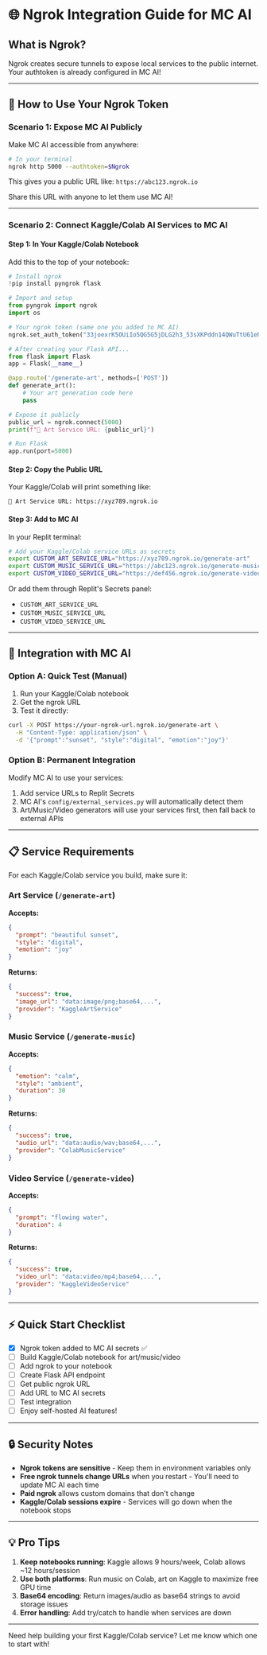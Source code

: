 # 🌐 Ngrok Integration Guide for MC AI

## What is Ngrok?

Ngrok creates secure tunnels to expose local services to the public internet. Your authtoken is already configured in MC AI!

---

## 🎯 How to Use Your Ngrok Token

### **Scenario 1: Expose MC AI Publicly**

Make MC AI accessible from anywhere:

```bash
# In your terminal
ngrok http 5000 --authtoken=$Ngrok
```

This gives you a public URL like: `https://abc123.ngrok.io`

Share this URL with anyone to let them use MC AI!

---

### **Scenario 2: Connect Kaggle/Colab AI Services to MC AI**

#### **Step 1: In Your Kaggle/Colab Notebook**

Add this to the top of your notebook:

```python
# Install ngrok
!pip install pyngrok flask

# Import and setup
from pyngrok import ngrok
import os

# Your ngrok token (same one you added to MC AI)
ngrok.set_auth_token("33joexrK5OUiIo5QG5G5jDLG2h3_53sXKPddn14QWuTtU61eh")

# After creating your Flask API...
from flask import Flask
app = Flask(__name__)

@app.route('/generate-art', methods=['POST'])
def generate_art():
    # Your art generation code here
    pass

# Expose it publicly
public_url = ngrok.connect(5000)
print(f"🎨 Art Service URL: {public_url}")

# Run Flask
app.run(port=5000)
```

#### **Step 2: Copy the Public URL**

Your Kaggle/Colab will print something like:
```
🎨 Art Service URL: https://xyz789.ngrok.io
```

#### **Step 3: Add to MC AI**

In your Replit terminal:

```bash
# Add your Kaggle/Colab service URLs as secrets
export CUSTOM_ART_SERVICE_URL="https://xyz789.ngrok.io/generate-art"
export CUSTOM_MUSIC_SERVICE_URL="https://abc123.ngrok.io/generate-music"
export CUSTOM_VIDEO_SERVICE_URL="https://def456.ngrok.io/generate-video"
```

Or add them through Replit's Secrets panel:
- `CUSTOM_ART_SERVICE_URL`
- `CUSTOM_MUSIC_SERVICE_URL`
- `CUSTOM_VIDEO_SERVICE_URL`

---

## 🔧 Integration with MC AI

### **Option A: Quick Test (Manual)**

1. Run your Kaggle/Colab notebook
2. Get the ngrok URL
3. Test it directly:

```bash
curl -X POST https://your-ngrok-url.ngrok.io/generate-art \
  -H "Content-Type: application/json" \
  -d '{"prompt":"sunset", "style":"digital", "emotion":"joy"}'
```

### **Option B: Permanent Integration**

Modify MC AI to use your services:

1. Add service URLs to Replit Secrets
2. MC AI's `config/external_services.py` will automatically detect them
3. Art/Music/Video generators will use your services first, then fall back to external APIs

---

## 📋 Service Requirements

For each Kaggle/Colab service you build, make sure it:

### **Art Service** (`/generate-art`)
**Accepts:**
```json
{
  "prompt": "beautiful sunset",
  "style": "digital",
  "emotion": "joy"
}
```

**Returns:**
```json
{
  "success": true,
  "image_url": "data:image/png;base64,...",
  "provider": "KaggleArtService"
}
```

### **Music Service** (`/generate-music`)
**Accepts:**
```json
{
  "emotion": "calm",
  "style": "ambient",
  "duration": 30
}
```

**Returns:**
```json
{
  "success": true,
  "audio_url": "data:audio/wav;base64,...",
  "provider": "ColabMusicService"
}
```

### **Video Service** (`/generate-video`)
**Accepts:**
```json
{
  "prompt": "flowing water",
  "duration": 4
}
```

**Returns:**
```json
{
  "success": true,
  "video_url": "data:video/mp4;base64,...",
  "provider": "KaggleVideoService"
}
```

---

## ⚡ Quick Start Checklist

- [x] Ngrok token added to MC AI secrets ✅
- [ ] Build Kaggle/Colab notebook for art/music/video
- [ ] Add ngrok to your notebook
- [ ] Create Flask API endpoint
- [ ] Get public ngrok URL
- [ ] Add URL to MC AI secrets
- [ ] Test integration
- [ ] Enjoy self-hosted AI features!

---

## 🔒 Security Notes

- **Ngrok tokens are sensitive** - Keep them in environment variables only
- **Free ngrok tunnels change URLs** when you restart - You'll need to update MC AI each time
- **Paid ngrok** allows custom domains that don't change
- **Kaggle/Colab sessions expire** - Services will go down when the notebook stops

---

## 💡 Pro Tips

1. **Keep notebooks running**: Kaggle allows 9 hours/week, Colab allows ~12 hours/session
2. **Use both platforms**: Run music on Colab, art on Kaggle to maximize free GPU time
3. **Base64 encoding**: Return images/audio as base64 strings to avoid storage issues
4. **Error handling**: Add try/catch to handle when services are down

---

Need help building your first Kaggle/Colab service? Let me know which one to start with!
